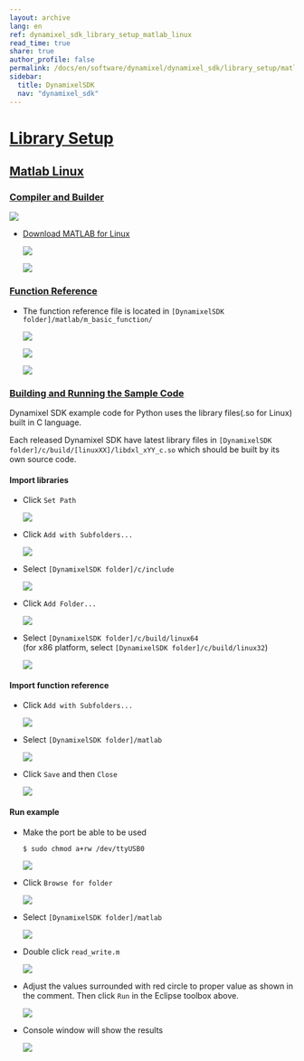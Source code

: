 ```yaml
---
layout: archive
lang: en
ref: dynamixel_sdk_library_setup_matlab_linux
read_time: true
share: true
author_profile: false
permalink: /docs/en/software/dynamixel/dynamixel_sdk/library_setup/matlab_linux/
sidebar:
  title: DynamixelSDK
  nav: "dynamixel_sdk"
---
```


<div style="counter-reset: h2 14"></div>
<div style="counter-reset: h1 2"></div>

# [Library Setup](#library-setup)

## [Matlab Linux](#matlab-linux)

### [Compiler and Builder](#compiler-and-builder)

![](/assets/images/sw/sdk/dynamixel_sdk/library_setup/matlab/matlab.png)

* [Download MATLAB for Linux](http://www.mathworks.com/index.html?s_tid=gn_loc_drop)

  ![](/assets/images/sw/sdk/dynamixel_sdk/library_setup/matlab/linux/library_file/a1.png)

  ![](/assets/images/sw/sdk/dynamixel_sdk/library_setup/matlab/linux/library_file/a2.png)

### [Function Reference](#function-reference)

* The function reference file is located in `[DynamixelSDK folder]/matlab/m_basic_function/`

  ![](/assets/images/sw/sdk/dynamixel_sdk/library_setup/matlab/linux/library_file/2.png)

  ![](/assets/images/sw/sdk/dynamixel_sdk/library_setup/matlab/linux/library_file/3.png)

  ![](/assets/images/sw/sdk/dynamixel_sdk/library_setup/matlab/linux/library_file/1.png)

### [Building and Running the Sample Code](#building-and-running-the-sample-code)

Dynamixel SDK example code for Python uses the library files(.so for Linux) built in C language.

Each released Dynamixel SDK have latest library files in `[DynamixelSDK folder]/c/build/[linuxXX]/libdxl_xYY_c.so` which should be built by its own source code.

#### Import libraries

* Click `Set Path`

  ![](/assets/images/sw/sdk/dynamixel_sdk/library_setup/matlab/linux/sample_code/1.png)

* Click `Add with Subfolders...`

  ![](/assets/images/sw/sdk/dynamixel_sdk/library_setup/matlab/linux/sample_code/2.png)

* Select `[DynamixelSDK folder]/c/include`

  ![](/assets/images/sw/sdk/dynamixel_sdk/library_setup/matlab/linux/sample_code/3.png)

* Click `Add Folder...`

  ![](/assets/images/sw/sdk/dynamixel_sdk/library_setup/matlab/linux/sample_code/4.png)

* Select `[DynamixelSDK folder]/c/build/linux64`  
  (for x86 platform, select `[DynamixelSDK folder]/c/build/linux32`)

  ![](/assets/images/sw/sdk/dynamixel_sdk/library_setup/matlab/linux/sample_code/5.png)


#### Import function reference

* Click `Add with Subfolders...`

  ![](/assets/images/sw/sdk/dynamixel_sdk/library_setup/matlab/linux/sample_code/6.png)

* Select `[DynamixelSDK folder]/matlab`

  ![](/assets/images/sw/sdk/dynamixel_sdk/library_setup/matlab/linux/sample_code/7.png)

* Click `Save` and then `Close`

  ![](/assets/images/sw/sdk/dynamixel_sdk/library_setup/matlab/linux/sample_code/8.png)


#### Run example

* Make the port be able to be used

  ```bash
  $ sudo chmod a+rw /dev/ttyUSB0
  ```

  ![](/assets/images/sw/sdk/dynamixel_sdk/library_setup/matlab/linux/sample_code/16.png)

* Click `Browse for folder`

  ![](/assets/images/sw/sdk/dynamixel_sdk/library_setup/matlab/linux/sample_code/9.png)

* Select `[DynamixelSDK folder]/matlab`

  ![](/assets/images/sw/sdk/dynamixel_sdk/library_setup/matlab/linux/sample_code/10.png)

* Double click `read_write.m`

  ![](/assets/images/sw/sdk/dynamixel_sdk/library_setup/matlab/linux/sample_code/11.png)

* Adjust the values surrounded with red circle to proper value as shown in the comment. Then click `Run` in the Eclipse toolbox above. 

  ![](/assets/images/sw/sdk/dynamixel_sdk/library_setup/matlab/linux/sample_code/12.png)

* Console window will show the results 

  ![](/assets/images/sw/sdk/dynamixel_sdk/library_setup/matlab/linux/sample_code/13.png)
